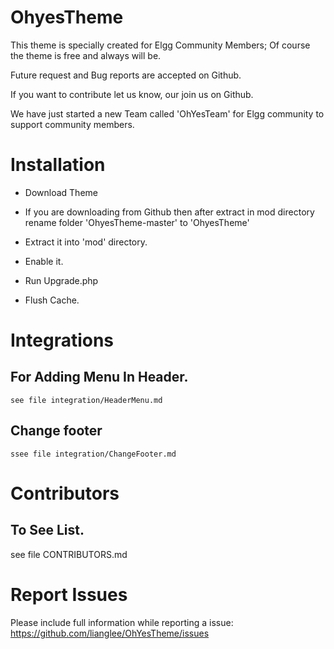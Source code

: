 OhyesTheme
===========

This theme is specially created for Elgg Community Members; Of course the theme is free and always will be.

Future request and Bug reports are accepted on Github.

If you want to contribute let us know, our join us on Github.

We have just started a new Team called 'OhYesTeam' for Elgg community to support community members.

Installation
==============
* Download Theme 

* If you are downloading from Github then after extract in mod directory rename folder 'OhyesTheme-master' to 'OhyesTheme'

* Extract it into 'mod' directory.

* Enable it.

* Run Upgrade.php

* Flush Cache.

Integrations
==============
## For Adding Menu In Header.
    see file integration/HeaderMenu.md 

## Change footer
    ssee file integration/ChangeFooter.md
 
Contributors
==============
 ## To See List.
   see file CONTRIBUTORS.md

Report Issues
===============
Please include full information while reporting a issue:
https://github.com/lianglee/OhYesTheme/issues
